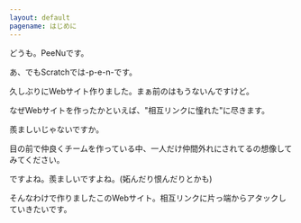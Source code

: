 ```yaml
---
layout: default
pagename: はじめに
---
```


どうも。PeeNuです。

あ、でもScratchでは-p-e-n-です。

久しぶりにWebサイト作りました。まぁ前のはもうないんですけど。

なぜWebサイトを作ったかといえば、"相互リンクに憧れた"に尽きます。

羨ましいじゃないですか。

目の前で仲良くチームを作っている中、一人だけ仲間外れにされてるの想像してみてください。

ですよね。羨ましいですよね。(妬んだり恨んだりとかも)

そんなわけで作りましたこのWebサイト。相互リンクに片っ端からアタックしていきたいです。
